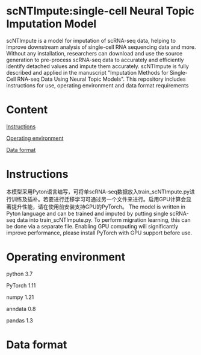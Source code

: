 # scNTImpute:single-cell Neural Topic Imputation Model
scNTImpute is a model for imputation of scRNA-seq data, helping to improve downstream analysis of single-cell RNA sequencing data and more. Without any installation, researchers can download and use the source generation to pre-process scRNA-seq data to accurately and efficiently identify detached values and impute them accurately. scNTImpute is fully described and applied in the manuscript "Imputation Methods for Single-Cell RNA-seq Data Using Neural Topic Models". This repository includes instructions for use, operating environment and data format requirements
# Content
[Instructions](#instructions)

[Operating environment](#operating-environment)

[Data format](#data-format)

# Instructions
本模型采用Pyton语言编写，可将单scRNA-seq数据放入train_scNTImpute.py进行训练及插补。若要进行迁移学习可通过另一个文件来进行。启用GPU计算会显著提升性能，请在使用前安装支持GPU的PyTorch。
The model is written in Pyton language and can be trained and imputed by putting single scRNA-seq data into train_scNTImpute.py. To perform migration learning, this can be done via a separate file. Enabling GPU computing will significantly improve performance, please install PyTorch with GPU support before use.
# Operating environment
python 3.7

PyTorch 1.11

numpy 1.21

anndata 0.8

pandas 1.3

# Data format
